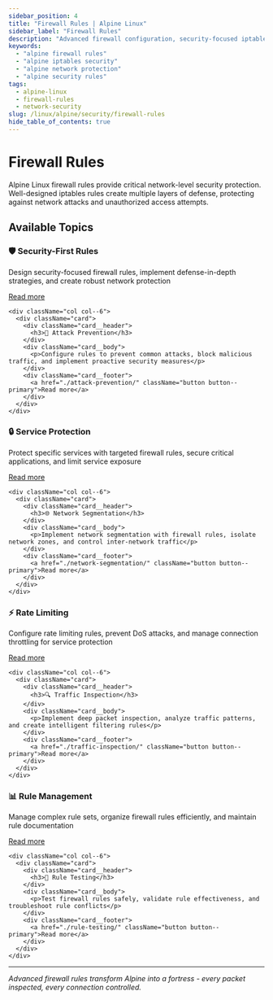 ```yaml
---
sidebar_position: 4
title: "Firewall Rules | Alpine Linux"
sidebar_label: "Firewall Rules"
description: "Advanced firewall configuration, security-focused iptables rules, and network-level protection strategies for Alpine Linux."
keywords:
  - "alpine firewall rules"
  - "alpine iptables security"
  - "alpine network protection"
  - "alpine security rules"
tags:
  - alpine-linux
  - firewall-rules
  - network-security
slug: /linux/alpine/security/firewall-rules
hide_table_of_contents: true
---
```


# Firewall Rules

Alpine Linux firewall rules provide critical network-level security protection. Well-designed iptables rules create multiple layers of defense, protecting against network attacks and unauthorized access attempts.

## Available Topics

<div className="container">
  <div className="row">
    <div className="col col--6">
      <div className="card">
        <div className="card__header">
          <h3>🛡️ Security-First Rules</h3>
        </div>
        <div className="card__body">
          <p>Design security-focused firewall rules, implement defense-in-depth strategies, and create robust network protection</p>
        </div>
        <div className="card__footer">
          <a href="./security-first-rules/" className="button button--primary">Read more</a>
        </div>
      </div>
    </div>
    
    <div className="col col--6">
      <div className="card">
        <div className="card__header">
          <h3>🚫 Attack Prevention</h3>
        </div>
        <div className="card__body">
          <p>Configure rules to prevent common attacks, block malicious traffic, and implement proactive security measures</p>
        </div>
        <div className="card__footer">
          <a href="./attack-prevention/" className="button button--primary">Read more</a>
        </div>
      </div>
    </div>
  </div>

  <div className="row">
    <div className="col col--6">
      <div className="card">
        <div className="card__header">
          <h3>🔒 Service Protection</h3>
        </div>
        <div className="card__body">
          <p>Protect specific services with targeted firewall rules, secure critical applications, and limit service exposure</p>
        </div>
        <div className="card__footer">
          <a href="./service-protection/" className="button button--primary">Read more</a>
        </div>
      </div>
    </div>
    
    <div className="col col--6">
      <div className="card">
        <div className="card__header">
          <h3>🌐 Network Segmentation</h3>
        </div>
        <div className="card__body">
          <p>Implement network segmentation with firewall rules, isolate network zones, and control inter-network traffic</p>
        </div>
        <div className="card__footer">
          <a href="./network-segmentation/" className="button button--primary">Read more</a>
        </div>
      </div>
    </div>
  </div>

  <div className="row">
    <div className="col col--6">
      <div className="card">
        <div className="card__header">
          <h3>⚡ Rate Limiting</h3>
        </div>
        <div className="card__body">
          <p>Configure rate limiting rules, prevent DoS attacks, and manage connection throttling for service protection</p>
        </div>
        <div className="card__footer">
          <a href="./rate-limiting/" className="button button--primary">Read more</a>
        </div>
      </div>
    </div>
    
    <div className="col col--6">
      <div className="card">
        <div className="card__header">
          <h3>🔍 Traffic Inspection</h3>
        </div>
        <div className="card__body">
          <p>Implement deep packet inspection, analyze traffic patterns, and create intelligent filtering rules</p>
        </div>
        <div className="card__footer">
          <a href="./traffic-inspection/" className="button button--primary">Read more</a>
        </div>
      </div>
    </div>
  </div>

  <div className="row">
    <div className="col col--6">
      <div className="card">
        <div className="card__header">
          <h3>📊 Rule Management</h3>
        </div>
        <div className="card__body">
          <p>Manage complex rule sets, organize firewall rules efficiently, and maintain rule documentation</p>
        </div>
        <div className="card__footer">
          <a href="./rule-management/" className="button button--primary">Read more</a>
        </div>
      </div>
    </div>
    
    <div className="col col--6">
      <div className="card">
        <div className="card__header">
          <h3>🔧 Rule Testing</h3>
        </div>
        <div className="card__body">
          <p>Test firewall rules safely, validate rule effectiveness, and troubleshoot rule conflicts</p>
        </div>
        <div className="card__footer">
          <a href="./rule-testing/" className="button button--primary">Read more</a>
        </div>
      </div>
    </div>
  </div>
</div>

---

*Advanced firewall rules transform Alpine into a fortress - every packet inspected, every connection controlled.*